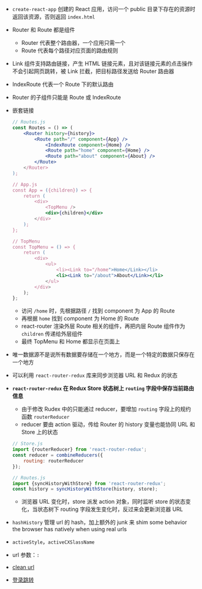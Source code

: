 - `create-react-app` 创建的 React 应用，访问一个 public 目录下存在的资源时返回该资源，否则返回 `index.html`
- Router 和 Route 都是组件
    - Router 代表整个路由器，一个应用只需一个
    - Route 代表每个路径对应页面的路由规则
- Link 组件支持路由链接，产生 HTML 链接元素，且对该链接元素的点击操作不会引起网页跳转，被 Link 拦截，把目标路径发送给 Router 路由器
- IndexRoute 代表一个 Route 下的默认路由
- Router 的子组件只能是 Route 或 IndexRoute
- 嵌套链接

    ```jsx
    // Routes.js
    const Routes = () => (
        <Router history={history}>
            <Route path="/" component={App} />
                <IndexRoute component={Home} />
                <Route path="home" component={Home} />
                <Route path="about" component={About} />
            </Route>
        </Router>
    );

    // App.js
    const App = ({children}) => {
        return (
            <div>
                <TopMenu />
                <div>{children}</div>
            </div>
        );
    };

    // TopMenu
    const TopMenu = () => {
        return (
            <div>
                <ul>
                    <li><Link to="/home">Home</Link></li>
                    <li><Link to="/about">About</Link></li>
                </ul>
            </div>
        );
    };
    ```

    - 访问 `/home` 时，先根据路径 `/` 找到 component 为 App 的 Route
    - 再根据 `home` 找到 component 为 Home 的 Route
    - react-router 渲染外层 Route 相关的组件，再把内层 Route 组件作为 `children` 传递给外层组件
    - 最终 TopMenu 和 Home 都显示在页面上
- 唯一数据源不是说所有数据要存储在一个地方，而是一个特定的数据只保存在一个地方
- 可以利用 `react-router-redux` 库来同步浏览器 URL 和 Redux 的状态
- **`react-router-redux` 在 Redux Store 状态树上 `routing` 字段中保存当前路由信息**
    - 由于修改 Rudex 中的只能通过 reducer，要增加 `routing` 字段上的规约函数 `routerReducer`
    - reducer 要由 action 驱动，传给 Router 的 history 变量也能协同 URL 和 Store 上的状态

    ```jsx
    // Store.js
    import {routerReducer} from 'react-router-redux';
    const reducer = combineReducers({
        routing: routerReducer
    });

    // Routes.js
    import {syncHistoryWithStore} from 'react-router-redux';
    const history = syncHistoryWithStore(history, store);
    ```

    - 浏览器 URL 变化时，store 派发 action 对象，同时监听 store 的状态变化，当状态树下 routing 字段发生变化时，反过来会更新浏览器 URL
- `hashHistory` 管理 url 的 hash，加上额外的 junk 来 shim some behavior the browser has natively when using real urls
- `activeStyle`，`activeCXSlassName`
- url 参数：`:`
- [clean url](https://github.com/reactjs/react-router-tutorial/tree/master/lessons/10-clean-urls)
- [登录跳转](https://github.com/reactjs/react-router-tutorial/tree/master/lessons/12-navigating)